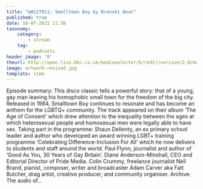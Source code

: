 ```yaml
---
title: "&#127911; Smalltown Boy by Bronski Beat"
published: true
date: 16-07-2021 11:38
taxonomy:
    category:
        - stream
    tag:
        - podcasts
header_image: '0'
theurl: http://open.live.bbc.co.uk/mediaselector/6/redir/version/2.0/mediaset/audio-nondrm-download/proto/http/vpid/p09m2myv.mp3
image: artwork-resized.jpg
template: item
--- 
```

Episode summary: This disco classic tells a powerful story: that of a young, gay man leaving his homophobic small town for the freedom of the big city. Released in 1984, Smalltown Boy continues to resonate and has become an anthem for the LGBTQ+ community. The track appeared on their album ‘The Age of Consent’ which drew attention to the inequality between the ages at which heterosexual people and homosexual men were legally able to have sex. Taking part in the programme: Shaun Dellenty, an ex primary school leader and author who developed an award winning LGBT+ training programme ‘Celebrating Difference-Inclusion For All’ which he now delivers to students and staff around the world. Paul Flynn, journalist and author of ‘Good As You, 30 Years of Gay Britain’. Diane Anderson-Minshall, CEO and Editorial Director of Pride Media. Colin Crummy, freelance journalist Neil Brand, pianist, composer, writer and broadcaster Adam Carver aka Fatt Butcher, drag artist, creative producer, and community organiser. Archive: The audio of…
